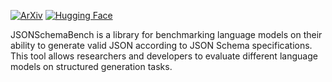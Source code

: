 [![ArXiv](https://img.shields.io/badge/arXiv-2501.10868-b31b1b)](https://arxiv.org/abs/2501.10868)
[![Hugging Face](https://img.shields.io/badge/Dataset-Hugging%20Face-orange)](https://huggingface.co/datasets/epfl-dlab/JSONSchemaBench)

JSONSchemaBench is a library for benchmarking language models on their ability to generate valid JSON according to JSON Schema specifications. This tool allows researchers and developers to evaluate different language models on structured generation tasks.

